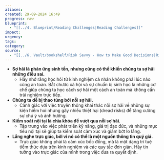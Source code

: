 ```yaml
---
aliases: 
created: 29-09-2024 16:49
progress: raw
blueprint:
  - "[[../4. Blueprint/Reading Challenges|Reading Challenges]]"
impact: 
urgency: 
tags: 
category: 
source:
  - "[[../6. Vault/bookshelf/Risk Savvy - How to Make Good Decisions|Risk Savvy: How to Make Good Decisions]]"
---
```


- **Sợ hãi là phản ứng sinh tồn, nhưng cũng có thể khiến chúng ta sợ hãi những điều sai.**
    - Hãy nhớ rằng học hỏi từ kinh nghiệm cá nhân không phải lúc nào cũng an toàn. Bắt chước xã hội và sự chuẩn bị sinh học là những cơ chế giúp chúng ta học cách sợ hãi một cách an toàn mà không cần trải nghiệm trực tiếp.
- **Chúng ta dễ bị thao túng bởi nỗi sợ hãi.**
    - Cảnh giác với việc truyền thông khai thác nỗi sợ hãi về những sự kiện hiếm hoi nhưng gây nhiều thiệt hại (dread risks) để tăng cường sự chú ý và ảnh hưởng.
- **Kiểm soát nội tại là chìa khóa để vượt qua nỗi sợ hãi.**
    - Tập trung vào việc phát triển kỹ năng, giá trị đạo đức, và những mục tiêu nội tại sẽ giúp ta kiểm soát cảm xúc và giảm bớt lo lắng.
- **Lắng nghe trực giác, bởi vì nó có thể là một nguồn thông tin quý giá.**
    - Trực giác không phải là cảm xúc bốc đồng, mà là một dạng trí tuệ tiềm thức dựa trên kinh nghiệm và các quy tắc đơn giản. Hãy tin tưởng vào trực giác của mình trong việc đưa ra quyết định.